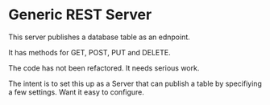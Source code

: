 # Generic REST Server
This server publishes a database table as an ednpoint.

It has methods for GET, POST, PUT and DELETE.

The code has not been refactored. It needs serious work.

The intent is to set this up as a Server that can publish a table by specifiying a few settings. Want it easy to configure.
